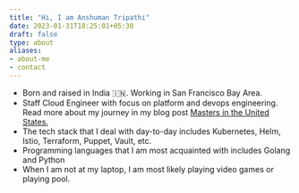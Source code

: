 ```yaml
---
title: "Hi, I am Anshuman Tripathi"
date: 2023-01-31T18:25:01+05:30
draft: false
type: about
aliases:
- about-me
- contact
---
```


* Born and raised in India 🇮🇳. Working in San Francisco Bay Area. 
* Staff Cloud Engineer with focus on platform and devops engineering. Read more about my journey in my blog post [Masters in the United States.](/blog/masters-in-the-united-states)
* The tech stack that I deal with day-to-day includes Kubernetes, Helm, Istio, Terraform, Puppet, Vault, etc.
* Programming languages that I am most acquainted with includes Golang and Python
* When I am not at my laptop, I am most likely playing video games or playing pool.

